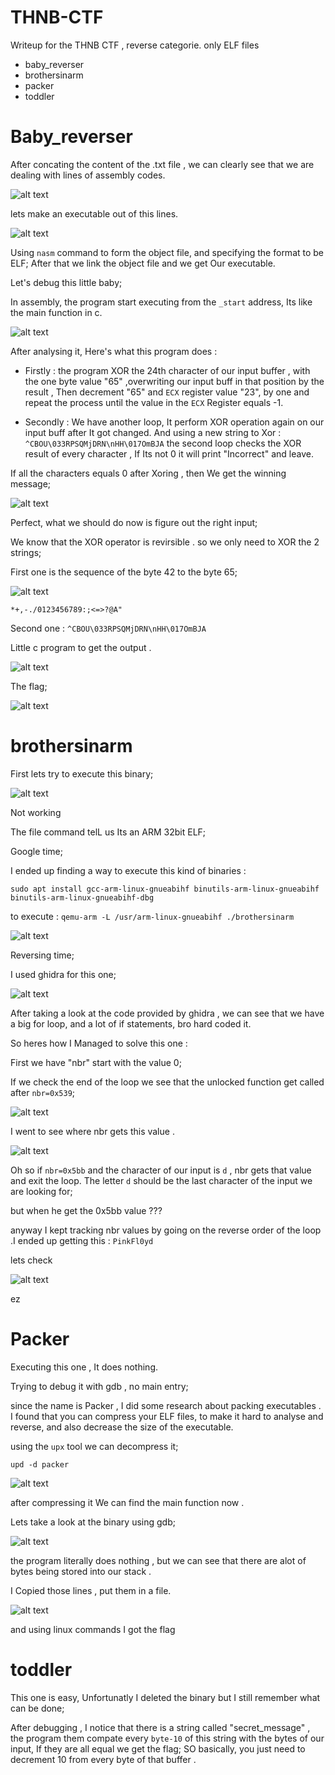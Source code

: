 # THNB-CTF
Writeup for the THNB CTF , reverse categorie. only ELF files 

* baby_reverser
* brothersinarm
* packer
* toddler

# Baby_reverser

  After concating the content of the .txt file , we can clearly see that we are dealing with lines of assembly codes.


![alt text](https://i.imgur.com/U2OLBv9.png)


lets make an executable out of this lines.


![alt text](https://i.imgur.com/Dgwk6wM.png)


Using `nasm` command to form the object file, and specifying the format to be ELF; After that we link the object file and we get
Our executable.

Let's debug this little baby;

In assembly, the program start executing from the `_start` address, Its like the main function in c.


![alt text](https://i.imgur.com/rkFftjo.png)


After analysing it, Here's what this program does : 

  - Firstly : the program XOR the 24th character of our input buffer , with the one byte value "65" ,overwriting our input buff in that position by the         result , Then decrement "65" and `ECX` register value "23", by one and repeat the process until the value in the `ECX` Register equals -1. 

  - Secondly : We have another loop, It perform XOR operation again on our input buff after It got changed. And using a new 
        string to Xor : `^CBOU\033RPSQMjDRN\nHH\017OmBJA`
   the second loop checks the XOR result of every character , If Its not 0 it will print "Incorrect" and leave.

   If all the characters equals 0 after Xoring , then We get the winning message;

   ![alt text](https://i.imgur.com/QSZlR2w.png)

 Perfect, what we should do now is figure out the right input; 

 We know that the XOR operator is revirsible . so we only need to XOR the 2 strings;

 First one is the sequence of the byte 42 to the byte 65;

 ![alt text](https://i.imgur.com/BKiWFrc.png)

  `*+,-./0123456789:;<=>?@A"`

  Second one : `^CBOU\033RPSQMjDRN\nHH\017OmBJA` 

  Little c program to get the output .

  ![alt text](https://i.imgur.com/32FlTrC.png)

The flag;

![alt text](https://i.imgur.com/lNEkF40.png)

# brothersinarm

First lets try to execute this binary;


![alt text](https://i.imgur.com/8GGYd4X.png)


Not working

The file command telL us Its an ARM 32bit ELF;

Google time;

I ended up finding a way to execute this kind of binaries : 

`sudo apt install gcc-arm-linux-gnueabihf binutils-arm-linux-gnueabihf binutils-arm-linux-gnueabihf-dbg`

to execute : `qemu-arm -L /usr/arm-linux-gnueabihf ./brothersinarm`


![alt text](https://i.imgur.com/2XWndmY.png)



Reversing time;

I used ghidra for this one;


![alt text](https://i.imgur.com/nf51l59.png)


After taking a look at the code provided by ghidra , we can see that we have a big for loop, and a lot of if statements, bro hard coded it.

So heres how I Managed to solve this one :

  First we have "nbr" start with the value 0;

  If we check the end of the loop we see that the unlocked function get called after `nbr=0x539`;


![alt text](https://i.imgur.com/GLAZ6E0.png)


I went to see where nbr gets this value .


![alt text](https://i.imgur.com/Jd9gEPH.png)


Oh so if `nbr=0x5bb` and the character of our input is `d` , nbr gets that value and exit the loop. The letter `d` should be the last character of the input we are looking for;

but when he get the 0x5bb value ??? 

anyway I kept tracking nbr values by going on the reverse order of the loop .I ended up getting this : `PinkFl0yd`

lets check

![alt text](https://i.imgur.com/Z60CFn7.png)


ez

# Packer

Executing this one , It does nothing.

Trying to debug it with gdb , no main entry;

since the name is Packer , I did some research about packing executables . I found that you can compress your ELF files, to make it hard to analyse and reverse, and also decrease the size of the executable.

using the `upx` tool we can decompress it;

`upd -d packer`

![alt text](https://i.imgur.com/rimXUI5.png)


after compressing it We can find the main function now .

Lets take a look at the binary using gdb;


![alt text](https://i.imgur.com/Mxx7Bxf.png)


the program literally does nothing , but we can see that there are alot of  bytes being stored into our stack . 

I Copied those lines , put them in a file.

![alt text](https://i.imgur.com/p4sXfRJ.png)


and using linux commands I got the flag 

# toddler

This one is easy, Unfortunatly I deleted the binary but I still remember what can be done;

After debugging , I notice that there is a string called "secret_message" , the program them compate every `byte-10` of this string with the bytes
of our input, If they are all equal we get the flag;
SO basically, you just need to decrement 10 from every byte of that buffer . 
